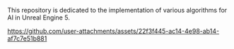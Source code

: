 This repository is dedicated to the implementation of various algorithms for AI in Unreal Engine 5.


https://github.com/user-attachments/assets/22f3f445-ac14-4e98-ab14-af7c7e51b881

